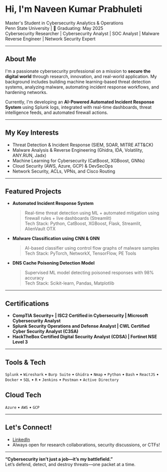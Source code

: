 # Hi, I'm Naveen Kumar Prabhuleti

Master's Student in Cybersecurity Analytics & Operations  
Penn State University | 📅 Graduating: May 2025  
Cybersecurity Researcher | Cybersecurity Analyst | SOC Analyst | Malware Reverse Engineer | Network Security Expert 

---

##  About Me

I'm a passionate cybersecurity professional on a mission to **secure the digital world** through research, innovation, and real-world application. My background includes building machine learning-based threat detection systems, analyzing malware, automating incident response workflows, and hardening networks.

Currently, I'm developing an **AI-Powered Automated Incident Response System** using Splunk logs, integrated with real-time dashboards, threat intelligence feeds, and automated firewall actions.

---

##  My Key Interests

-  Threat Detection & Incident Response (SIEM, SOAR, MITRE ATT&CK)
-  Malware Analysis & Reverse Engineering (Ghidra, IDA, Volatility, ANY.RUN, Jadx)
-  Machine Learning for Cybersecurity (CatBoost, XGBoost, GNNs)
-  Cloud Security (AWS, Azure, GCP) & DevSecOps
-  Network Security, ACLs, VPNs, and Cisco Routing

---

##  Featured Projects

- **Automated Incident Response System**  
  > Real-time threat detection using ML + automated mitigation using firewall rules + live dashboards (Streamlit)  
  Tech Stack: Python, CatBoost, XGBoost, Flask, Streamlit, AlienVault OTX

- **Malware Classification using CNN & GNN**  
  > AI-based classifier using control flow graphs of malware samples  
  Tech Stack: PyTorch, NetworkX, TensorFlow, PE Tools

- **DNS Cache Poisoning Detection Model**  
  > Supervised ML model detecting poisoned responses with 98% accuracy  
  Tech Stack: Scikit-learn, Pandas, Matplotlib

---

## Certifications

-  **CompTIA Security+ | ISC2 Certified in Cybersecurity | Microsoft Cybersecurity Analyst**
-  **Splunk Security Operations and Defense Analyst | CWL Certified Cyber Security Analyst (C3SA)**
-  **HackTheBox Certified Digital Security Analyst (CDSA) | Fortinet NSE Level 3**

---

##  Tools & Tech

`Splunk` • `Wireshark` • `Burp Suite` • `Ghidra` • `Nmap` • `Python` • `Bash` • `ReactJS` • `Docker` • `SQL` • `R` • `Jenkins` • `Postman` • `Active Directory`

##  Cloud Tech

`Azure` • `AWS` • `GCP`

---

##  Let's Connect!

-  [LinkedIn](https://www.linkedin.com/in/naveen-kumar-9b55a0154/)
-  Always open for research collaborations, security discussions, or CTFs!

---

**“Cybersecurity isn’t just a job—it’s my battlefield.”**   
Let’s defend, detect, and destroy threats—one packet at a time.
